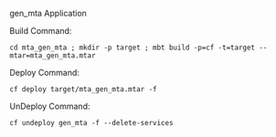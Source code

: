 gen_mta Application

Build Command:
```
cd mta_gen_mta ; mkdir -p target ; mbt build -p=cf -t=target --mtar=mta_gen_mta.mtar
```

Deploy Command:
```
cf deploy target/mta_gen_mta.mtar -f
```

UnDeploy Command:
```
cf undeploy gen_mta -f --delete-services
```
